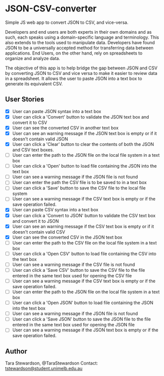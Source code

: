 # JSON-CSV-converter

Simple JS web app to convert JSON to CSV, and vice-versa. 

Developers and end users are both experts in their own domains and as such, 
each speaks using a domain-specific language and terminology. This also extends
to the tools used to manipulate data. Developers have found JSON to be a
universally accepted method for transferring data between applications. End
Users, on the other hand, rely on spreadsheets to organize and analyze data.

The objective of this app is to help bridge the gap between JSON and CSV by
converting JSON to CSV and vice versa to make it easier to review data in a 
spreadsheet. It allows the user to paste JSON into a text box to generate its 
equivalent CSV.

## User Stories

-   [X] User can paste JSON syntax into a text box
-   [X] User can click a 'Convert' button to validate the JSON text box and convert it to CSV
-   [X] User can see the converted CSV in another text box
-   [X] User can see an warning message if the JSON text box is empty or if it doesn't contain valid JSON
-   [X] User can click a 'Clear' button to clear the contents of both the JSON and CSV text boxes.
-   [ ] User can enter the path to the JSON file on the local file system in a text box
-   [ ] User can click a 'Open' button to load file containing the JSON into the text box
-   [ ] User can see a warning message if the JSON file is not found
-   [ ] User can enter the path the CSV file is to be saved to in a text box
-   [ ] User can click a 'Save' button to save the CSV file to the local file system
-   [ ] User can see a warning message if the CSV text box is empty or if the save operation failed.
-   [X] User can paste CSV syntax into a text box
-   [X] User can click a 'Convert to JSON' button to validate the CSV text box and convert it to JSON
-   [X] User can see an warning message if the CSV text box is empty or if it doesn't contain valid CSV
-   [X] User can see the converted CSV in the JSON text box
-   [ ] User can enter the path to the CSV file on the local file system in a text box
-   [ ] User can click a 'Open CSV' button to load file containing the CSV into the text box
-   [ ] User can see a warning message if the CSV file is not found
-   [ ] User can click a 'Save CSV' button to save the CSV file to the file entered in the same text box used for opening the CSV file
-   [ ] User can see a warning message if the CSV text box is empty or if the save operation failed.
-   [ ] User can enter the path to the JSON file on the local file system in a text box
-   [ ] User can click a 'Open JSON' button to load file containing the JSON into the text box
-   [ ] User can see a warning message if the JSON file is not found
-   [ ] User can click a 'Save JSON' button to save the JSON file to the  file entered in the same text box used for opening the JSON file
-   [ ] User can see a warning message if the JSON text box is empty or if the save operation failed.

## Author
Tara Stewardson, @TaraStewardson
Contact: tstewardson@student.unimelb.edu.au